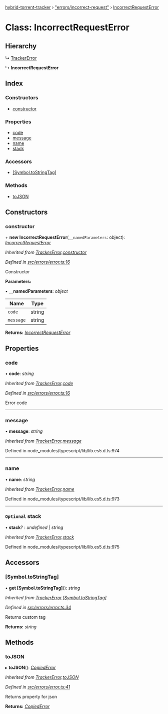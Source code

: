 [hybrid-torrent-tracker](../README.md) › ["errors/incorrect-request"](../modules/_errors_incorrect_request_.md) › [IncorrectRequestError](_errors_incorrect_request_.incorrectrequesterror.md)

# Class: IncorrectRequestError

## Hierarchy

  ↳ [TrackerError](_errors_error_.trackererror.md)

  ↳ **IncorrectRequestError**

## Index

### Constructors

* [constructor](_errors_incorrect_request_.incorrectrequesterror.md#constructor)

### Properties

* [code](_errors_incorrect_request_.incorrectrequesterror.md#code)
* [message](_errors_incorrect_request_.incorrectrequesterror.md#message)
* [name](_errors_incorrect_request_.incorrectrequesterror.md#name)
* [stack](_errors_incorrect_request_.incorrectrequesterror.md#optional-stack)

### Accessors

* [[Symbol.toStringTag]](_errors_incorrect_request_.incorrectrequesterror.md#[symbol.tostringtag])

### Methods

* [toJSON](_errors_incorrect_request_.incorrectrequesterror.md#tojson)

## Constructors

###  constructor

\+ **new IncorrectRequestError**(`__namedParameters`: object): *[IncorrectRequestError](_errors_incorrect_request_.incorrectrequesterror.md)*

*Inherited from [TrackerError](_errors_error_.trackererror.md).[constructor](_errors_error_.trackererror.md#constructor)*

*Defined in [src/errors/error.ts:16](https://github.com/negezor/hybrid-torrent-tracker/blob/c8824be/src/errors/error.ts#L16)*

Constructor

**Parameters:**

▪ **__namedParameters**: *object*

Name | Type |
------ | ------ |
`code` | string |
`message` | string |

**Returns:** *[IncorrectRequestError](_errors_incorrect_request_.incorrectrequesterror.md)*

## Properties

###  code

• **code**: *string*

*Inherited from [TrackerError](_errors_error_.trackererror.md).[code](_errors_error_.trackererror.md#code)*

*Defined in [src/errors/error.ts:16](https://github.com/negezor/hybrid-torrent-tracker/blob/c8824be/src/errors/error.ts#L16)*

Error code

___

###  message

• **message**: *string*

*Inherited from [TrackerError](_errors_error_.trackererror.md).[message](_errors_error_.trackererror.md#message)*

Defined in node_modules/typescript/lib/lib.es5.d.ts:974

___

###  name

• **name**: *string*

*Inherited from [TrackerError](_errors_error_.trackererror.md).[name](_errors_error_.trackererror.md#name)*

Defined in node_modules/typescript/lib/lib.es5.d.ts:973

___

### `Optional` stack

• **stack**? : *undefined | string*

*Inherited from [TrackerError](_errors_error_.trackererror.md).[stack](_errors_error_.trackererror.md#optional-stack)*

Defined in node_modules/typescript/lib/lib.es5.d.ts:975

## Accessors

###  [Symbol.toStringTag]

• **get [Symbol.toStringTag]**(): *string*

*Inherited from [TrackerError](_errors_error_.trackererror.md).[[Symbol.toStringTag]](_errors_error_.trackererror.md#[symbol.tostringtag])*

*Defined in [src/errors/error.ts:34](https://github.com/negezor/hybrid-torrent-tracker/blob/c8824be/src/errors/error.ts#L34)*

Returns custom tag

**Returns:** *string*

## Methods

###  toJSON

▸ **toJSON**(): *[CopiedError](../modules/_errors_error_.md#copiederror)*

*Inherited from [TrackerError](_errors_error_.trackererror.md).[toJSON](_errors_error_.trackererror.md#tojson)*

*Defined in [src/errors/error.ts:41](https://github.com/negezor/hybrid-torrent-tracker/blob/c8824be/src/errors/error.ts#L41)*

Returns property for json

**Returns:** *[CopiedError](../modules/_errors_error_.md#copiederror)*
